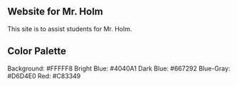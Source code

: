 ## Website for Mr. Holm
This site is to assist students for Mr. Holm.

## Color Palette
Background: #FFFFF8
Bright Blue: #4040A1
Dark Blue: #667292
Blue-Gray: #D6D4E0
Red: #C83349
